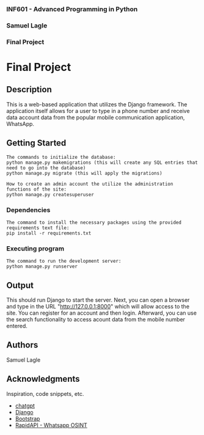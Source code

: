 ### INF601 - Advanced Programming in Python
### Samuel Lagle
### Final Project


# Final Project

## Description

This is a web-based application that utilizes the Django framework. The application itself allows for a user to type in a phone number and receive data account data from the popular mobile communication application, WhatsApp.

## Getting Started

```
The commands to initialize the database:
python manage.py makemigrations (this will create any SQL entries that need to go into the database)
python manage.py migrate (this will apply the migrations)

How to create an admin account the utilize the administration functions of the site:
python manage.py createsuperuser
```

### Dependencies

```
The command to install the necessary packages using the provided requirements text file:
pip install -r requirements.txt
```

### Executing program

```
The command to run the development server:
python manage.py runserver
```

## Output

This should run Django to start the server. Next, you can open a browser and type in the URL "http://127.0.0.1:8000" which will allow access to the site. You can register for an account and then login. Afterward, you can use the search functionality to access acount data from the mobile number entered.

## Authors

Samuel Lagle

## Acknowledgments

Inspiration, code snippets, etc.
* [chatgpt](https://chatgpt.com/share/671fe4e6-45ec-8010-ba09-c72008ca1266)
* [Django](https://docs.djangoproject.com/en/4.2/intro/)
* [Bootstrap](https://getbootstrap.com/docs/5.3/components/modal/)
* [RapidAPI - Whatsapp OSINT](https://rapidapi.com/inutil-inutil-default/api/whatsapp-osint)

